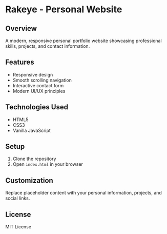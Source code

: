 # Rakeye - Personal Website

## Overview
A modern, responsive personal portfolio website showcasing professional skills, projects, and contact information.

## Features
- Responsive design
- Smooth scrolling navigation
- Interactive contact form
- Modern UI/UX principles

## Technologies Used
- HTML5
- CSS3
- Vanilla JavaScript

## Setup
1. Clone the repository
2. Open `index.html` in your browser

## Customization
Replace placeholder content with your personal information, projects, and social links.

## License
MIT License
